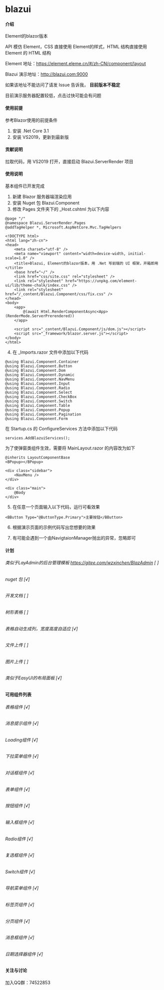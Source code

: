 # blazui

#### 介绍
Element的blazor版本

API 模仿 Element，CSS 直接使用 Element的样式，HTML 结构直接使用 Element 的 HTML 结构

Element 地址：https://element.eleme.cn/#/zh-CN/component/layout

Blazui 演示地址：http://blazui.com:9000

如果该地址不能访问了请发 Issue 告诉我， **目前版本不稳定** 

目前演示服务器配置较低，点击过快可能会有问题

#### 使用前提
参考Blazor使用的前提条件

1. 安装 .Net Core 3.1
2. 安装 VS2019，更新到最新版

#### 贡献说明

拉取代码，用 VS2019 打开，直接启动 Blazui.ServerRender 项目

#### 使用说明

基本组件已开发完成

1. 新建 Blazor 服务器端渲染应用
2. 安装 Nuget 包 Blazui.Component
3. 修改 Pages 文件夹下的 _Host.cshtml 为以下内容

```
@page "/"
@namespace Blazui.ServerRender.Pages
@addTagHelper *, Microsoft.AspNetCore.Mvc.TagHelpers

<!DOCTYPE html>
<html lang="zh-cn">
<head>
    <meta charset="utf-8" />
    <meta name="viewport" content="width=device-width, initial-scale=1.0" />
    <title>Blazui, Element的blazor版本，用 .Net 写前端的 UI 框架，开箱即用</title>
    <base href="~/" />
    <link href="css/site.css" rel="stylesheet" />
    <link rel="stylesheet" href="https://unpkg.com/element-ui/lib/theme-chalk/index.css" />
    <link rel="stylesheet" href="/_content/Blazui.Component/css/fix.css" />
</head>
<body>
    <app>
        @(await Html.RenderComponentAsync<App>(RenderMode.ServerPrerendered))
    </app>

    <script src="_content/Blazui.Component/js/dom.js"></script>
    <script src="_framework/blazor.server.js"></script>
</body>
</html>

```
4. 在 _Imports.razor 文件中添加以下代码

```
@using Blazui.Component.Container
@using Blazui.Component.Button
@using Blazui.Component.Dom
@using Blazui.Component.Dynamic
@using Blazui.Component.NavMenu
@using Blazui.Component.Input
@using Blazui.Component.Radio
@using Blazui.Component.Select
@using Blazui.Component.CheckBox
@using Blazui.Component.Switch
@using Blazui.Component.Table
@using Blazui.Component.Popup
@using Blazui.Component.Pagination
@using Blazui.Component.Form
```
在 Startup.cs 的 ConfigureServices 方法中添加以下代码

```
services.AddBlazuiServices();
```
为了使弹窗类组件生效，需要将 MainLayout.razor 的内容改为如下

```
@inherits LayoutComponentBase
<BPopup></BPopup>

<div class="sidebar">
    <NavMenu />
</div>

<div class="main">
    @Body
</div>
```


5. 在任意一个页面输入以下代码，运行可看效果

```
<BButton Type="@ButtonType.Primary">主要按钮</BButton>
```
6. 根据演示页面的示例代码写出您想要的效果

7. 有可能会遇到一个由NavigtaionManager抛出的异常，忽略即可

#### 计划

###### 类似于LayAdmin的后台管理模板 https://gitee.com/wzxinchen/BlazAdmin [ ]
###### nuget 包 [√]
###### 开发文档 [ ]
###### 树形表格 [ ]
###### 表格自动生成列，宽度高度自适应 [√]
###### 文件上传 [ ]
###### 图片上传 [ ]
###### 类似于EasyUI的布局面板 [√]

#### 可用组件列表

###### 表格组件 [√] 
###### 消息提示组件 [√] 
###### Loading组件 [√] 
###### 下拉菜单组件 [√] 
###### 对话框组件 [√] 
###### 表单组件 [√] 
###### 按钮组件 [√] 
###### 输入框组件 [√] 
###### Radio组件 [√] 
###### 复选框组件 [√] 
###### Switch组件 [√] 
###### 导航菜单组件 [√] 
###### 标签页组件 [√] 
###### 分页组件 [√] 
###### 消息框组件 [√] 
###### 日期选择器组件 [√] 

#### 关注与讨论

加入QQ群：74522853